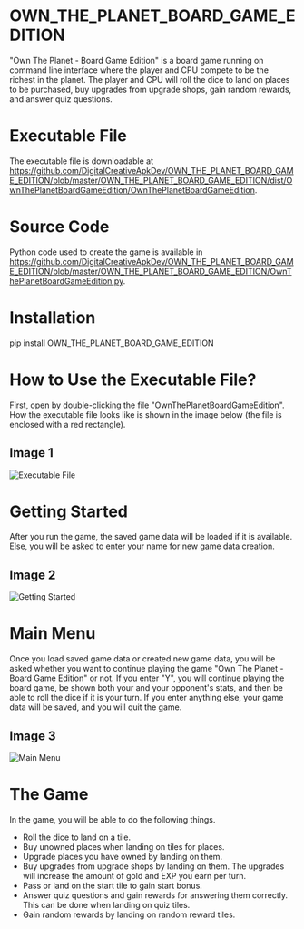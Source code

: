 # OWN_THE_PLANET_BOARD_GAME_EDITION

"Own The Planet - Board Game Edition" is a board game running on command line interface where the player and 
CPU compete to be the richest in the planet. The player and CPU will roll the dice to land on places to be purchased,
buy upgrades from upgrade shops, gain random rewards, and answer quiz questions.

# Executable File

The executable file is downloadable at 
https://github.com/DigitalCreativeApkDev/OWN_THE_PLANET_BOARD_GAME_EDITION/blob/master/OWN_THE_PLANET_BOARD_GAME_EDITION/dist/OwnThePlanetBoardGameEdition/OwnThePlanetBoardGameEdition.

# Source Code

Python code used to create the game is available in 
https://github.com/DigitalCreativeApkDev/OWN_THE_PLANET_BOARD_GAME_EDITION/blob/master/OWN_THE_PLANET_BOARD_GAME_EDITION/OwnThePlanetBoardGameEdition.py.

# Installation

pip install OWN_THE_PLANET_BOARD_GAME_EDITION

# How to Use the Executable File?

First, open by double-clicking the file "OwnThePlanetBoardGameEdition". How the executable file looks like is 
shown in the image below (the file is enclosed with a red rectangle).

## Image 1

![Executable File](images/Executable%20File.png)

# Getting Started

After you run the game, the saved game data will be loaded if it is available. Else, you will be asked to enter your 
name for new game data creation.

## Image 2

![Getting Started](images/Getting%20Started.png)

# Main Menu

Once you load saved game data or created new game data, you will be asked whether you want to continue playing the 
game "Own The Planet - Board Game Edition" or not. If you enter "Y", you will continue playing the board game, be 
shown both your and your opponent's stats, and then be able to roll the dice if it is your turn. If you enter anything else,
your game data will be saved, and you will quit the game.

## Image 3

![Main Menu](images/Main%20Menu.png)

# The Game

In the game, you will be able to do the following things.

* Roll the dice to land on a tile.
* Buy unowned places when landing on tiles for places.
* Upgrade places you have owned by landing on them.
* Buy upgrades from upgrade shops by landing on them. The upgrades will increase the amount of gold and EXP you earn 
per turn.
* Pass or land on the start tile to gain start bonus.
* Answer quiz questions and gain rewards for answering them correctly. This can be done when landing on quiz tiles.
* Gain random rewards by landing on random reward tiles.

